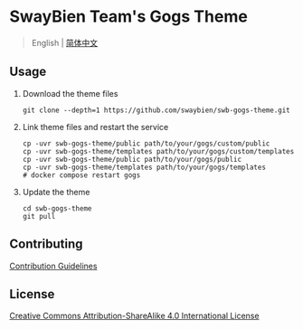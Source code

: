 # SwayBien Team's Gogs Theme

> English | [简体中文](README.md)

## Usage

1. Download the theme files

   ```shellscript
   git clone --depth=1 https://github.com/swaybien/swb-gogs-theme.git
   ```

2. Link theme files and restart the service

   ```shellscript
   cp -uvr swb-gogs-theme/public path/to/your/gogs/custom/public
   cp -uvr swb-gogs-theme/templates path/to/your/gogs/custom/templates
   cp -uvr swb-gogs-theme/public path/to/your/gogs/public
   cp -uvr swb-gogs-theme/templates path/to/your/gogs/templates
   # docker compose restart gogs
   ```

3. Update the theme

   ```shellscript
   cd swb-gogs-theme
   git pull
   ```

## Contributing

[Contribution Guidelines](CONTRIBUTING.md)

## License

[Creative Commons Attribution-ShareAlike 4.0 International License](LICENSE)
